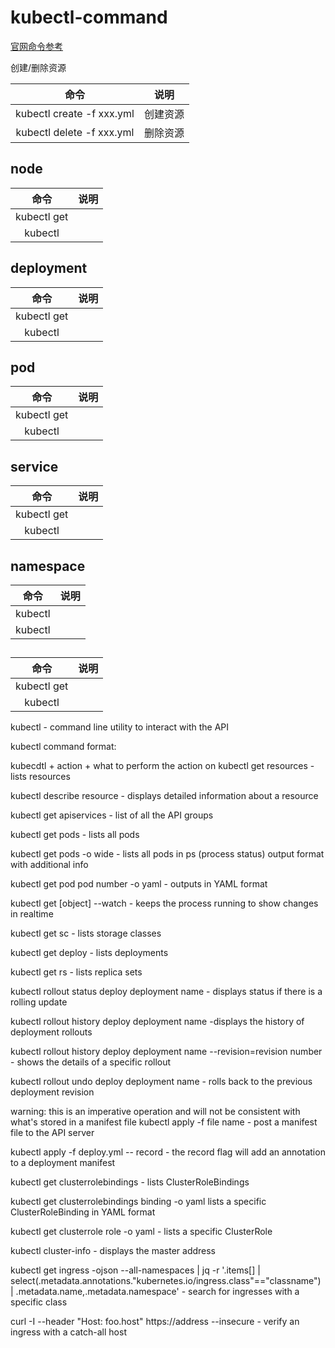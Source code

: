 # kubectl-command

[官网命令参考](https://kubernetes.io/docs/reference/generated/kubectl/kubectl-commands#-strong-getting-started-strong-)

创建/删除资源

|命令|说明|
|:---:|:---:|
|kubectl create -f xxx.yml|创建资源|
|kubectl delete -f xxx.yml|删除资源|

## node
|命令|说明|
|:---:|:---:|
|kubectl get||
|kubectl ||


## deployment
|命令|说明|
|:---:|:---:|
|kubectl get||
|kubectl ||

## pod
|命令|说明|
|:---:|:---:|
|kubectl get||
|kubectl ||

## service
|命令|说明|
|:---:|:---:|
|kubectl get||
|kubectl ||

## namespace
|命令|说明|
|:---:|:---:|
|kubectl ||
|kubectl ||

## 
|命令|说明|
|:---:|:---:|
|kubectl get||
|kubectl ||


kubectl - command line utility to interact with the API

kubectl command format:

kubecdtl + action + what to perform the action on
kubectl get resources - lists resources

kubectl describe resource - displays detailed information about a resource

kubectl get apiservices - list of all the API groups

kubectl get pods - lists all pods

kubectl get pods -o wide - lists all pods in ps (process status) output format with additional info

kubectl get pod pod number -o yaml - outputs in YAML format

kubectl get [object] --watch - keeps the process running to show changes in realtime

kubectl get sc - lists storage classes

kubectl get deploy - lists deployments

kubectl get rs - lists replica sets

kubectl rollout status deploy deployment name - displays status if there is a rolling update

kubectl rollout history deploy deployment name -displays the history of deployment rollouts

kubectl rollout history deploy deployment name --revision=revision number - shows the details of a specific rollout

kubectl rollout undo deploy deployment name - rolls back to the previous deployment revision

warning: this is an imperative operation and will not be consistent with what's stored in a manifest file
kubectl apply -f file name - post a manifest file to the API server

kubectl apply -f deploy.yml -- record - the record flag will add an annotation to a deployment manifest

kubectl get clusterrolebindings - lists ClusterRoleBindings

kubectl get clusterrolebindings binding -o yaml lists a specific ClusterRoleBinding in YAML format

kubectl get clusterrole role -o yaml - lists a specific ClusterRole

kubectl cluster-info - displays the master address

kubectl get ingress -ojson --all-namespaces | jq -r '.items[] | select(.metadata.annotations."kubernetes.io/ingress.class"=="classname") | .metadata.name,.metadata.namespace' - search for ingresses with a specific class

curl -I --header "Host: foo.host" https://address --insecure - verify an ingress with a catch-all host